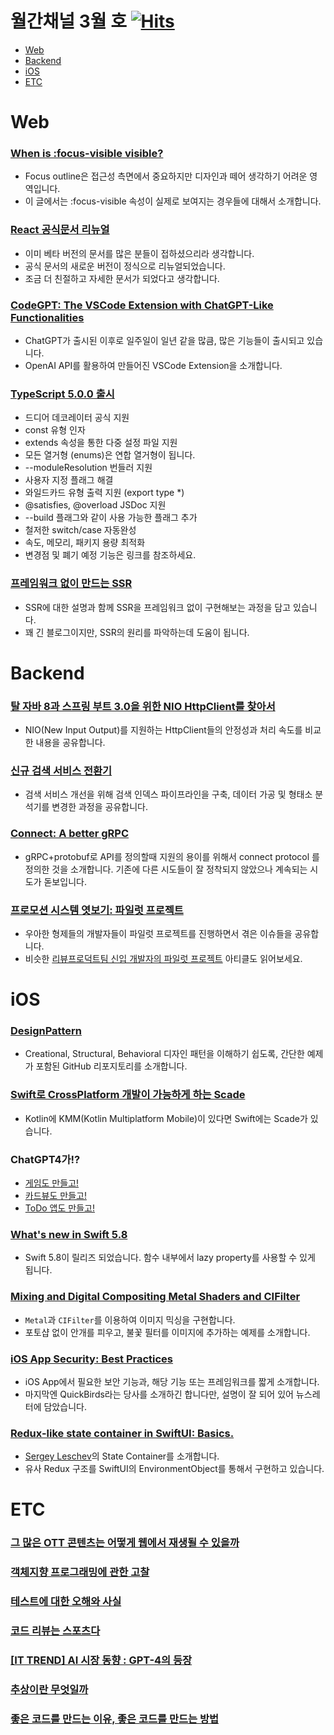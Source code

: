 # 월간채널 3월 호 [![Hits](https://hits.seeyoufarm.com/api/count/incr/badge.svg?url=https%3A%2F%2Fgithub.com%2Fchannel-io%2Fmonthly-channel%2Fblob%2Fmain%2Fissues%2F2023-03.md&count_bg=%2379C83D&title_bg=%23555555&icon=&icon_color=%23E7E7E7&title=hits&edge_flat=false)](https://hits.seeyoufarm.com)

- [Web](#web)
- [Backend](#backend)
- [iOS](#ios)
- [ETC](#etc)

# Web
### [When is :focus-visible visible?](https://bitsofco.de/when-is-focus-visible-visible/)
- Focus outline은 접근성 측면에서 중요하지만 디자인과 떼어 생각하기 어려운 영역입니다.
- 이 글에서는 :focus-visible 속성이 실제로 보여지는 경우들에 대해서 소개합니다.

### [React 공식문서 리뉴얼](https://react.dev/)
- 이미 베타 버전의 문서를 많은 분들이 접하셨으리라 생각합니다.
- 공식 문서의 새로운 버전이 정식으로 리뉴얼되었습니다.
- 조금 더 친절하고 자세한 문서가 되었다고 생각합니다.

### [CodeGPT: The VSCode Extension with ChatGPT-Like Functionalities](https://medium.com/geekculture/codegpt-the-vscode-extension-with-chatgpt-like-functionalities-783323a916c3)
- ChatGPT가 출시된 이후로 일주일이 일년 같을 많큼, 많은 기능들이 출시되고 있습니다.
- OpenAI API를 활용하여 만들어진 VSCode Extension을 소개합니다.

### [TypeScript 5.0.0 출시](https://devblogs.microsoft.com/typescript/announcing-typescript-5-0/)
- 드디어 데코레이터 공식 지원
- const 유형 인자
- extends 속성을 통한 다중 설정 파일 지원
- 모든 열거형 (enums)은 연합 열거형이 됩니다.
- --moduleResolution 번들러 지원
- 사용자 지정 플래그 해결
- 와일드카드 유형 출력 지원 (export type *)
- @satisfies, @overload JSDoc 지원
- --build 플래그와 같이 사용 가능한 플래그 추가
- 철저한 switch/case 자동완성
- 속도, 메모리, 패키지 용량 최적화
- 변경점 및 폐기 예정 기능은 링크를 참조하세요.

### [프레임워크 없이 만드는 SSR](https://junilhwang.github.io/TIL/Javascript/Design/Vanilla-JS-Server-Side-Rendering/#reference)
- SSR에 대한 설명과 함께 SSR을 프레임워크 없이 구현해보는 과정을 담고 있습니다.
- 꽤 긴 블로그이지만, SSR의 원리를 파악하는데 도움이 됩니다.

# Backend
### [탈 자바 8과 스프링 부트 3.0을 위한 NIO HttpClient를 찾아서](https://netmarble.engineering/java-nio-httpclient-test/)
- NIO(New Input Output)를 지원하는 HttpClient들의 안정성과 처리 속도를 비교한 내용을 공유합니다.
### [신규 검색 서비스 전환기](https://medium.com/29cm/%EC%8B%A0%EA%B7%9C-%EA%B2%80%EC%83%89-%EC%84%9C%EB%B9%84%EC%8A%A4-%EC%A0%84%ED%99%98%EA%B8%B0-b9dfc7290357)
- 검색 서비스 개선을 위해 검색 인덱스 파이프라인을 구축, 데이터 가공 및 형태소 분석기를 변경한 과정을 공유합니다.
### [Connect: A better gRPC](https://buf.build/blog/connect-a-better-grpc/?fbclid=IwAR0H6or7TQigEuCdbbOB5xLmlz6c489ZADtD3r-LUHSly1syqiajSFsf_1g)
- gRPC+protobuf로 API를 정의할때 지원의 용이를 위해서 connect protocol 를 정의한 것을 소개합니다. 기존에 다른 시도들이 잘 정착되지 않았으나 계속되는 시도가 돋보입니다.
### [프로모션 시스템 엿보기: 파일럿 프로젝트](https://techblog.woowahan.com/10795/)
- 우아한 형제들의 개발자들이 파일럿 프로젝트를 진행하면서 겪은 이슈들을 공유합니다.
- 비슷한 [리뷰프로덕트팀 신입 개발자의 파일럿 프로젝트](https://techblog.woowahan.com/10600/) 아티클도 읽어보세요.

# iOS
### [DesignPattern](https://github.com/vishalMalvi/DesignPattern)
- Creational, Structural, Behavioral 디자인 패턴을 이해하기 쉽도록, 간단한 예제가 포함된 GitHub 리포지토리를 소개합니다.
### [Swift로 CrossPlatform 개발이 가능하게 하는 Scade](https://blog.jihoon.me/blog/Scade-Introduce)
- Kotlin에 KMM(Kotlin Multiplatform Mobile)이 있다면 Swift에는 Scade가 있습니다.
### ChatGPT4가!?
- [게임도 만들고!](https://twitter.com/MengTo/status/1637566201709690881)
- [카드뷰도 만들고!](https://twitter.com/MengTo/status/1637110344555417600)
- [ToDo 앱도 만들고!](https://twitter.com/Henne22/status/1638193556308336640)
### [What's new in Swift 5.8](https://www.hackingwithswift.com/articles/256/whats-new-in-swift-5-8)
- Swift 5.8이 릴리즈 되었습니다. 함수 내부에서 lazy property를 사용할 수 있게 됩니다.
### [Mixing and Digital Compositing Metal Shaders and CIFilter](https://medium.com/@ConnectCode/mixing-and-digital-compositing-metal-shaders-and-cifilter-33e73022b25a)
- `Metal`과 `CIFilter`를 이용하여 이미지 믹싱을 구현합니다.
- 포토샵 없이 안개를 피우고, 불꽃 필터를 이미지에 추가하는 예제를 소개합니다.
### [iOS App Security: Best Practices](https://quickbirdstudios.com/blog/ios-app-security-best-practices/)
- iOS App에서 필요한 보안 기능과, 해당 기능 또는 프레임워크를 짧게 소개합니다.
- 마지막엔 QuickBirds라는 당사를 소개하긴 합니다만, 설명이 잘 되어 있어 뉴스레터에 담았습니다.
### [Redux-like state container in SwiftUI: Basics.](https://dev.to/sergeyleschev/redux-like-state-container-in-swiftui-basics-single-source-of-truth-2lpc)
- [Sergey Leschev](https://github.com/sergeyleschev)의 State Container를 소개합니다.
- 유사 Redux 구조를 SwiftUI의 EnvironmentObject를 통해서 구현하고 있습니다.

# ETC
### [그 많은 OTT 콘텐츠는 어떻게 웹에서 재생될 수 있을까](https://wormwlrm.github.io/2023/03/05/DRM-Contents-on-Web.html)
### [객체지향 프로그래밍에 관한 고찰](https://hyeon9mak.github.io/consider-oop/)
### [테스트에 대한 오해와 사실](https://jbee.io/developments/misconception-and-facts-about-testing/)
### [코드 리뷰는 스포츠다](https://wormwlrm.github.io/2023/02/20/Code-Review-is-a-Sports.html)
### [[IT TREND] AI 시장 동향 : GPT-4의 등장](https://tech.kakaoenterprise.com/185)
### [추상이란 무엇일까](https://evan-moon.github.io/2023/01/15/what-is-abstract/)
### [좋은 코드를 만드는 이유, 좋은 코드를 만드는 방법](https://velog.io/@joosing/why-make-good-code-how-to-make-good-code)
